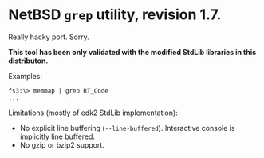 # NetBSD `grep` utility, revision 1.7.

Really hacky port. Sorry.

**This tool has been only validated with the modified StdLib libraries in this distributon.**

Examples:

    fs3:\> memmap | grep RT_Code
    ...

Limitations (mostly of edk2 StdLib implementation):
- No explicit line buffering (`--line-buffered`). Interactive console is implicitly line buffered.
- No gzip or bzip2 support.
